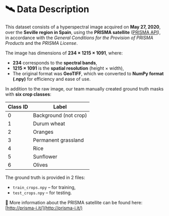 # 🛰️ Data Description

This dataset consists of a hyperspectral image acquired on **May 27, 2020**, over the **Seville region in Spain**, using the **PRISMA satellite** ([PRISMA API](https://prisma.asi.it/)), in accordance with the *General Conditions for the Provision of PRISMA Products* and the *PRISMA License*.

The image has dimensions of **234 × 1215 × 1091**, where:

- **234** corresponds to the **spectral bands**,
- **1215 × 1091** is the **spatial resolution** (height × width),
- The original format was **GeoTIFF**, which we converted to **NumPy format (.npy)** for efficiency and ease of use.

In addition to the raw image, our team manually created ground truth masks with **six crop classes**:

| Class ID | Label                  |
|----------|------------------------|
| 0        | Background (not crop)  |
| 1        | Durum wheat            |
| 2        | Oranges                |
| 3        | Permanent grassland    |
| 4        | Rice                   |
| 5        | Sunflower              |
| 6        | Olives                 |

The ground truth is provided in 2 files:

- `train_crops.npy` – for training,
- `test_crops.npy` – for testing.

📄 More information about the PRISMA satellite can be found here: [http://prisma-i.it/](http://prisma-i.it/)
